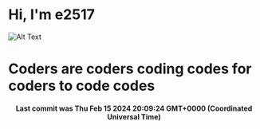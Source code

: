 # Hi, I'm e2517

![Alt Text](https://github.com/E2517/e2517/blob/master/images/background.gif)

# Coders are coders coding codes for coders to code codes

<h4 align="center">Last commit was Thu Feb 15 2024 20:09:24 GMT+0000 (Coordinated Universal Time)</h4>
